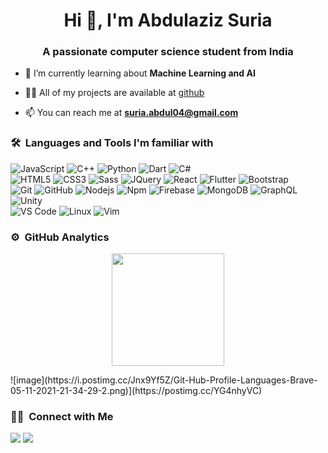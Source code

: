 <h1 align="center">Hi 👋, I'm Abdulaziz Suria </h1>
<h3 align="center">A passionate computer science student from India</h3>
	
<!---<p align="center">
  <img src="https://komarev.com/ghpvc/?username=Abdulaziz-04&color=blueviolet&style=flat">
</p> --->

- 🌱 I’m currently learning about **Machine Learning and AI**

- 👨‍💻 All of my projects are available at [github](https://github.com/Abdulaziz-04?tab=repositories)

- 📫 You can reach me at **suria.abdul04@gmail.com**


	
### 🛠 &nbsp;Languages and Tools I'm familiar with

![JavaScript](https://img.shields.io/badge/-JavaScript-%23F7DF1C?style=for-the-badge&logo=javascript&logoColor=000000&labelColor=%23F7DF1C&color=%23FFCE5A)
![C++](https://img.shields.io/badge/C%2B%2B-00599C?style=for-the-badge&logo=c%2B%2B&logoColor=white)
![Python](http://img.shields.io/badge/-Python-3776AB?style=for-the-badge&logo=python&logoColor=ffffff)
![Dart](https://img.shields.io/badge/Dart-0175C2?style=for-the-badge&logo=dart&logoColor=white)
![C#](https://img.shields.io/badge/C%23-61DAFB?style=for-the-badge&logo=csharp&logoColor=000)
<br>
![HTML5](https://img.shields.io/badge/-HTML5-%23E44D27?style=for-the-badge&logo=html5&logoColor=ffffff)
![CSS3](https://img.shields.io/badge/-CSS3-%231572B6?style=for-the-badge&logo=css3)
![Sass](https://img.shields.io/badge/-Sass-%23CC6699?style=for-the-badge&logo=sass&logoColor=ffffff)
![JQuery](https://img.shields.io/badge/jQuery-0769AD?style=for-the-badge&logo=jquery&logoColor=white)
![React](https://img.shields.io/badge/-React-61DAFB?style=for-the-badge&logo=react&logoColor=ffffff)
![Flutter](https://img.shields.io/badge/Flutter-02569B?style=for-the-badge&logo=flutter&logoColor=white)
![Bootstrap](https://img.shields.io/badge/-Bootstrap-38B2AC?style=for-the-badge&logo=bootstrap&logoColor=white)
<br>
![Git](https://img.shields.io/badge/-Git-%23F05032?style=for-the-badge&logo=git&logoColor=%23ffffff)
![GitHub](https://img.shields.io/badge/-GitHub-181717?style=for-the-badge&logo=github)
![Nodejs](https://img.shields.io/badge/-Nodejs-339933?style=for-the-badge&logo=Node.js&logoColor=ffffff)
![Npm](https://img.shields.io/badge/-npm-CB3837?style=for-the-badge&logo=npm)
![Firebase](https://img.shields.io/badge/-Firebase-FFCA28?style=for-the-badge&logo=firebase&logoColor=ffffff)
![MongoDB](https://img.shields.io/badge/MongoDB-4EA94B?style=for-the-badge&logo=mongodb&logoColor=white)
![GraphQL](https://img.shields.io/badge/-GraphQL-0078D6?style=for-the-badge&logo=graphql&logoColor=ffffff)
![Unity](https://img.shields.io/badge/-Unity-6082B6?style=for-the-badge&logo=unity&logoColor=ffffff)
<br>
![VS Code](http://img.shields.io/badge/-VS%20Code-007ACC?style=for-the-badge&logo=visual-studio-code&logoColor=ffffff)
![Linux](http://img.shields.io/badge/-Linux-0078D6?style=for-the-badge&logo=linux&logoColor=ffffff)
![Vim](https://img.shields.io/badge/-vim-4EA94B?style=for-the-badge&logo=vim&logoColor=000)
<br/>

### ⚙️ &nbsp;GitHub Analytics

<p align="center">
<a href="https://github.com/Abdulaziz-04">
  <img height="180em" src="https://github-readme-stats-eight-theta.vercel.app/api?username=Abdulaziz-04&hide=prs,contribs&show_icons=true&theme=radical&include_all_commits=true&count_private=true"/>
</a>
</p>
![image](https://i.postimg.cc/Jnx9Yf5Z/Git-Hub-Profile-Languages-Brave-05-11-2021-21-34-29-2.png)](https://postimg.cc/YG4nhyVC)

### 🤝🏻 &nbsp;Connect with Me

<p>
<!-- <a href="https://www.vivek9patel.com"><img src="https://img.shields.io/badge/-adityavsingh.com-3423A6?style=for-the-badge&logo=Google-Chrome&logoColor=white"/></a> -->
<a href="mailto:suria.abdul04@gmail.com"><img src="https://img.shields.io/badge/-suria.abdul04@gmail.com-D14836?style=flat&logo=Gmail&logoColor=white"/></a>
<a href="https://instagram.com/abdul_aziz_suria"><img src="https://img.shields.io/badge/-@abdul_aziz_suria-1877F2?style=flat&logo=Instagram&logoColor=white"/></a>
</p>
<!-- <p align="center"><img align="center" src="https://github-readme-streak-stats.herokuapp.com/?user=vivek9patel&" alt="vivek9patel" /></p> -->
